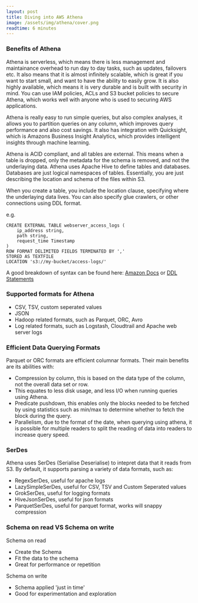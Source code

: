 ```yaml
---
layout: post
title: Diving into AWS Athena
image: /assets/img/athena/cover.png
readtime: 6 minutes
---
```


### Benefits of Athena

Athena is serverless, which means there is less management and maintainance overhead to run day to day tasks, such as updates, failovers etc. It also means that it is almost 
infinitely scalable, which is great if you want to start small, and want to have the ability to easily grow. It is also highly available, which means it is very durable and is built
with security in mind. You can use IAM policies, ACLs and S3 bucket policies to secure Athena, which works well with anyone who is used to securing AWS applications.

Athena is really easy to run simple queries, but also complex analyses, it allows you to partition queries on any column, which improves query performance and also cost savings.
It also has integration with Quicksight, which is Amazons Business Insight Analytics, which provides intelligent insights through machine learning.

Athena is ACID compliant, and all tables are external. This means when a table is dropped, only the metadata for the schema
is removed, and not the underlaying data. Athena uses Apache Hive to define tables and databases. Databases are just logical namespaces of tables. Essentially, you are just describing the location and schema of the files within S3.

When you create a table, you include the location clause, specifying where the underlaying data lives. You can also specify
glue crawlers, or other connections using DDL format.

e.g.

```
CREATE EXTERNAL TABLE webserver_access_logs (
    ip_address string,
    path string,
    request_time Timestamp
)
ROW FORMAT DELIMITED FIELDS TERMINATED BY ','
STORED AS TEXTFILE
LOCATION 's3://my-bucket/access-logs/'
```

A good breakdown of syntax can be found here: [Amazon Docs](https://docs.aws.amazon.com/athena/latest/ug/create-table.html) or [DDL Statements](https://docs.aws.amazon.com/athena/latest/ug/language-reference.html)


### Supported formats for Athena

- CSV, TSV, custom seperated values
- JSON
- Hadoop related formats, such as Parquet, ORC, Avro
- Log related formats, such as Logstash, Cloudtrail and Apache web server logs

### Efficient Data Querying Formats

Parquet or ORC formats are efficient columnar formats. Their main benefits are its abilities with: 
- Compression by column, this is based on the data type of the column, not the overall data set or row.
- This equates to less disk usage, and less I/O when running queries using Athena.
- Predicate pushdown, this enables only the blocks needed to be fetched by using statistics such as min/max to determine whether to fetch the block during the query.
- Parallelism, due to the format of the date, when querying using athena, it is possible for multiple readers to split the reading of data into readers to increase query speed.

### SerDes

Athena uses SerDes (Serialise Deserialise) to intepret data that it reads from S3.
By default, it supports parsing a variety of data formats, such as:

- RegexSerDes, useful for apache logs
- LazySimpleSerDes, useful for CSV, TSV and Custom Seperated values
- GrokSerDes, useful for logging formats
- HiveJsonSerDes, useful for json formats
- ParquetSerDes, useful for parquet format, works will snappy compression

### Schema on read VS Schema on write

Schema on read
- Create the Schema
- Fit the data to the schema
- Great for performance or repetition

Schema on write
- Schema applied 'just in time'
- Good for experimentation and exploration


